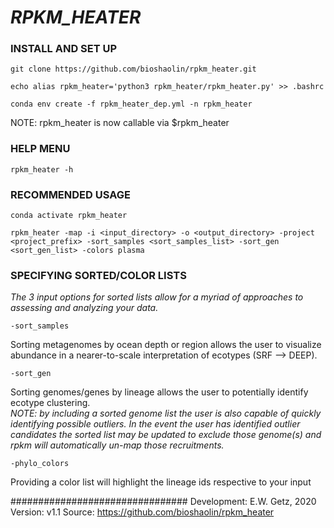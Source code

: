 # ***RPKM_HEATER*** #

### INSTALL AND SET UP ###

	git clone https://github.com/bioshaolin/rpkm_heater.git
	
	echo alias rpkm_heater='python3 rpkm_heater/rpkm_heater.py' >> .bashrc
	
	conda env create -f rpkm_heater_dep.yml -n rpkm_heater

NOTE: rpkm_heater is now callable via $rpkm_heater

### HELP MENU ###
	rpkm_heater -h

### RECOMMENDED USAGE ###
	conda activate rpkm_heater
	
	rpkm_heater -map -i <input_directory> -o <output_directory> -project <project_prefix> -sort_samples <sort_samples_list> -sort_gen <sort_gen_list> -colors plasma

### SPECIFYING SORTED/COLOR LISTS ###

*The 3 input options for sorted lists allow for a myriad of approaches to assessing and analyzing your data.*

	-sort_samples
Sorting metagenomes by ocean depth or region allows the user to visualize abundance in a nearer-to-scale interpretation of ecotypes (SRF --> DEEP).

	-sort_gen
Sorting genomes/genes by lineage allows the user to potentially identify ecotype clustering. \
	*NOTE: by including a sorted genome list the user is also capable of quickly identifying possible outliers. In the event the user has
	identified outlier candidates the sorted list may be updated to exclude those genome(s) and rpkm will automatically un-map those recruitments.*
	
	-phylo_colors
Providing a color list will highlight the lineage ids respective to your input

################################
Development: E.W. Getz, 2020
Version: v1.1
Source: https://github.com/bioshaolin/rpkm_heater
